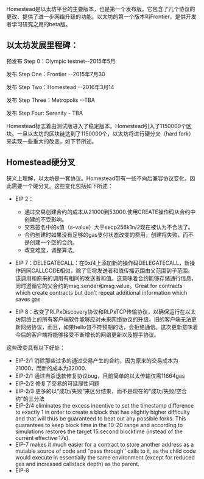 Homestead是以太坊平台的主要版本，也是第一个发布版。它包含了几个协议的更改、提供了进一步网络升级的功能。以太坊的第一个版本叫Frontier，是供开发者学习研究之用的beta版。

## 以太坊发展里程碑：

预发布 Step 0：Olympic testnet--2015年5月

发布 Step One：Frontier --2015年7月30

发布 Step Two：Homestead --2016年3月14

发布 Step Three：Metropolis --TBA

发布 Step Four: Serenity - TBA

Homestead标志着由测试版进入了稳定版本。Homestead引入了1150000个区块。一旦以太坊的区块链达到了1150000个，以太坊将进行硬分叉（hard fork）来实现一些重大的改变，如下节所述。

## Homestead硬分叉

狭义上理解，以太坊是一套协议。Homestead带有一些不向后兼容协议变化，因此需要一个硬分叉。这些变化包括如下所述：

* EIP 2：

  * 通过交易创建合约的成本从21000到53000.使用CREATE操作码从合约中创建的不受影响。
  * 交易签名中的s值（s-value）大于secp256k1n/2现在被认为不合法了。
  * 合约创建时如果没有足够的gas支付状态改变的费用，创建将失败，而不是创建一个空的合约。
  * 改变难度，调整算法。

* EIP 7：DELEGATECALL：在0xf4上添加新的操作码DELEGATECALL，新操作码同CALLCODE相似，除了它将发送者和值传播范围由父范围到子范围。该调用和原来的调用有相同的发送者和值。这意味着合约能够存储通行信息，同时遵循它的父合约的msg.sender和msg.value。Great for contracts which create contracts but don’t repeat additional information which saves gas

* EIP 8：改变了RLPxDiscovery协议和RLPxTCP传输协议，以确保运行在以太坊网络上的所有客户端软件能够应对未来网络协议的升级。旧的客户端无法更新网络协议，而且，如果hello包不符预期的话，会拒绝通信。这次更新意味着今后的客户端将能够接受不断增长的网络更新以及握手协议。

这些改变具有以下好处：

* EIP-2/1 消除那些过多的通过交易产生的合约，因为原来的交易成本为21000，而新的成本为32000.
* EIP-2/1 通过自杀退款修复协议bug，目前简单的以太传输仅需11664gas
* EIP-2/2 修复了交易的可延展性问题
* EIP-2/3 更多的以“成功/失败”来区分结果，而不是现在的“成功/失败/空合约”的三分法
* EIP-2/4 eliminates the excess incentive to set the timestamp difference to exactly 1 in order to create a block that has slightly higher difficulty and that will thus be guaranteed to beat out any possible forks. This guarantees to keep block time in the 10-20 range and according to simulations restores the target 15 second blocktime \(instead of the current effective 17s\).
* EIP-7 makes it much easier for a contract to store another address as a mutable source of code and ‘’pass through’’ calls to it, as the child code would execute in essentially the same environment \(except for reduced gas and increased callstack depth\) as the parent.
* EIP-8 







































































